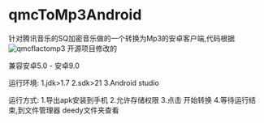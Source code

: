# qmcToMp3Android

针对腾讯音乐的SQ加密音乐做的一个转换为Mp3的安卓客户端,代码根据 ![qmcflactomp3](https://github.com/OnlyPiglet/qmcflactomp3) 开源项目修改的

兼容安卓5.0 - 安卓9.0

运行环境:
1.jdk>1.7
2.sdk>21
3.Android studio

运行方式:
1.导出apk安装到手机
2.允许存储权限
3.点击 开始转换
4.等待运行结束,到文件管理器 deedy文件夹查看
